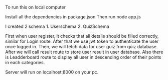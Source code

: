 To run this on local computer

Install all the dependencies in package.json
Then run node app.js

I created 2 schema 1. Userschema
                   2. QuizSchema

First when user register, it checks that all details should be filled correctly, similar for Login route. After that we use jwt token to authenticate the user once logged in. Then, we will fetch data for user quiz from quiz database. After we will call result route to store user result in user database. Also there is Leadderboard route to display all user in descending order of their points in each categories.

Server will run on localhost:8000 on your pc. 


